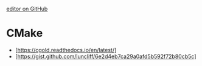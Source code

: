 [editor on GitHub](https://github.com/klenui/klenui.github.io/edit/master/index.md)

# CMake

 - [https://cgold.readthedocs.io/en/latest/]
 - [https://gist.github.com/luncliff/6e2d4eb7ca29a0afd5b592f72b80cb5c]

